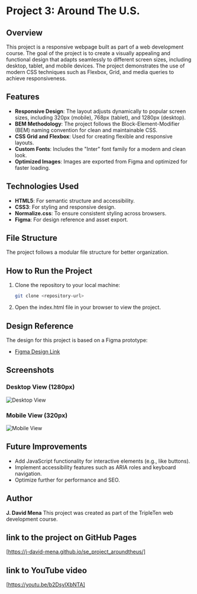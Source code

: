 # Project 3: Around The U.S.

## Overview

This project is a responsive webpage built as part of a web development course. The goal of the project is to create a visually appealing and functional design that adapts seamlessly to different screen sizes, including desktop, tablet, and mobile devices. The project demonstrates the use of modern CSS techniques such as Flexbox, Grid, and media queries to achieve responsiveness.

## Features

- **Responsive Design**: The layout adjusts dynamically to popular screen sizes, including 320px (mobile), 768px (tablet), and 1280px (desktop).
- **BEM Methodology**: The project follows the Block-Element-Modifier (BEM) naming convention for clean and maintainable CSS.
- **CSS Grid and Flexbox**: Used for creating flexible and responsive layouts.
- **Custom Fonts**: Includes the "Inter" font family for a modern and clean look.
- **Optimized Images**: Images are exported from Figma and optimized for faster loading.

## Technologies Used

- **HTML5**: For semantic structure and accessibility.
- **CSS3**: For styling and responsive design.
- **Normalize.css**: To ensure consistent styling across browsers.
- **Figma**: For design reference and asset export.

## File Structure

The project follows a modular file structure for better organization.

## How to Run the Project

1. Clone the repository to your local machine:
   ```bash
   git clone <repository-url>
   ```
2. Open the index.html file in your browser to view the project.

## Design Reference

The design for this project is based on a Figma prototype:

- [Figma Design Link](https://www.figma.com/design/Es8zZP3ARGH9JGcw60i3OD/Sprint-3_-Around-the-US?node-id=7505-2&t=KeRLLNgbMsK5zBZR-0)

## Screenshots

### Desktop View (1280px)

![Desktop View](../se_project_aroundtheus/images/demo/1280px_screenshot.png)

### Mobile View (320px)

![Mobile View](../se_project_aroundtheus/images/demo/320px.png)

## Future Improvements

- Add JavaScript functionality for interactive elements (e.g., like buttons).
- Implement accessibility features such as ARIA roles and keyboard navigation.
- Optimize further for performance and SEO.

## Author

**J. David Mena**
This project was created as part of the TripleTen web development course.

## link to the project on GitHub Pages

[https://j-david-mena.github.io/se_project_aroundtheus/]

## link to YouTube video

[https://youtu.be/b2DsyIXbNTA]
